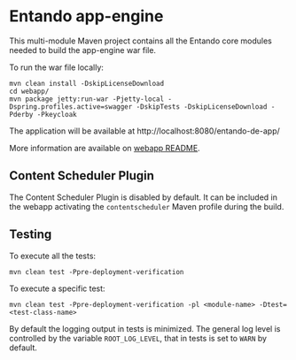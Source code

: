 # Entando app-engine

This multi-module Maven project contains all the Entando core modules needed to build the app-engine war file.

To run the war file locally:

```
mvn clean install -DskipLicenseDownload
cd webapp/
mvn package jetty:run-war -Pjetty-local -Dspring.profiles.active=swagger -DskipTests -DskipLicenseDownload -Pderby -Pkeycloak
```

The application will be available at http://localhost:8080/entando-de-app/

More information are available on [webapp README](webapp/README.md).

## Content Scheduler Plugin

The Content Scheduler Plugin is disabled by default. It can be included in the webapp activating the `contentscheduler` Maven profile during the build.

## Testing

To execute all the tests:

```
mvn clean test -Ppre-deployment-verification
```

To execute a specific test:

```
mvn clean test -Ppre-deployment-verification -pl <module-name> -Dtest=<test-class-name>
```

By default the logging output in tests is minimized.
The general log level is controlled by the variable `ROOT_LOG_LEVEL`, that in tests is set to `WARN` by default.
